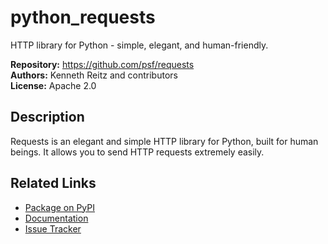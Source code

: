 # python_requests

HTTP library for Python - simple, elegant, and human-friendly.

**Repository:** https://github.com/psf/requests  
**Authors:** Kenneth Reitz and contributors  
**License:** Apache 2.0

## Description

Requests is an elegant and simple HTTP library for Python, built for human beings. It allows you to send HTTP requests extremely easily.

## Related Links

- [Package on PyPI](https://pypi.org/project/requests/)
- [Documentation](https://requests.readthedocs.io/)
- [Issue Tracker](https://github.com/psf/requests/issues)
